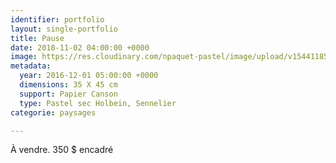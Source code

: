 ```yaml
---
identifier: portfolio
layout: single-portfolio
title: Pause
date: 2018-11-02 04:00:00 +0000
image: https://res.cloudinary.com/npaquet-pastel/image/upload/v1544118507/DSC06731.jpg
metadata:
  year: 2016-12-01 05:00:00 +0000
  dimensions: 35 X 45 cm
  support: Papier Canson
  type: Pastel sec Holbein, Sennelier
categorie: paysages

---
```

À vendre. 350 $ encadré